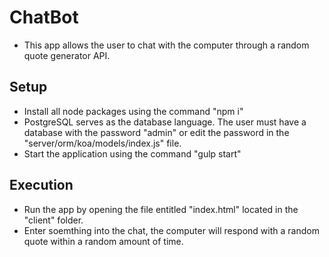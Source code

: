 # ChatBot

- This app allows the user to chat with the computer through a random quote generator API.

## Setup

- Install all node packages using the command "npm i"
- PostgreSQL serves as the database language. The user must have a database with the password "admin" or edit the password in the "server/orm/koa/models/index.js" file.
- Start the application using the command "gulp start"

## Execution

- Run the app by opening the file entitled "index.html" located in the "client" folder.
- Enter soemthing into the chat, the computer will respond with a random quote within a random amount of time.
